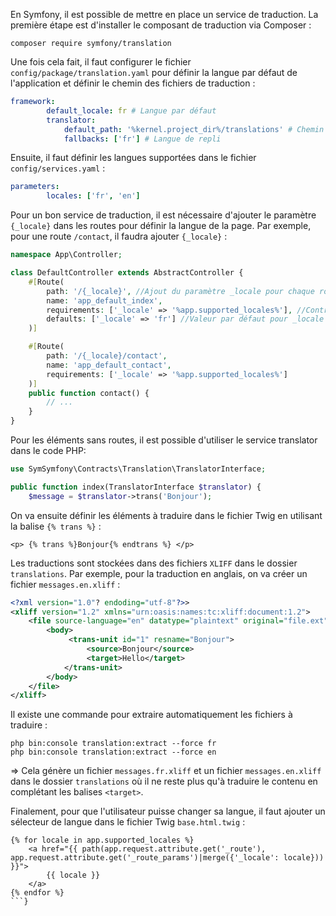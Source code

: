 En Symfony, il est possible de mettre en place un service de traduction. La première étape est d'installer le composant de traduction via Composer :

```shell
composer require symfony/translation
```

Une fois cela fait, il faut configurer le fichier `config/package/translation.yaml` pour définir la langue par défaut de l'application et définir le chemin des fichiers de traduction :

```yaml
framework:
		default_locale: fr # Langue par défaut
		translator:
			default_path: '%kernel.project_dir%/translations' # Chemin des fichiers de traduction
			fallbacks: ['fr'] # Langue de repli
```

Ensuite, il faut définir les langues supportées dans le fichier `config/services.yaml` :

```yaml
parameters:
		locales: ['fr', 'en']
```

Pour un bon service de traduction, il est nécessaire d'ajouter le paramètre `{_locale}` dans les routes pour définir la langue de la page. Par exemple, pour une route `/contact`, il faudra ajouter `{_locale}` :

```php
namespace App\Controller;

class DefaultController extends AbstractController {
	#[Route(
		path: '/{_locale}', //Ajout du paramètre _locale pour chaque route
		name: 'app_default_index',
		requirements: ['_locale' => '%app.supported_locales%'], //Contraindre le paramètres _locale en fonction des langues supportées dans config/service.yaml
		defaults: ['_locale' => 'fr'] //Valeur par défaut pour _locale (A définir uniquement sur la page d'accueil)
	)]

	#[Route(
		path: '/{_locale}/contact',
		name: 'app_default_contact',
		requirements: ['_locale' => '%app.supported_locales%']
	)]
	public function contact() {
		// ...
	}
}
```

Pour les éléments sans routes, il est possible d'utiliser le service translator dans le code PHP:

```php
use SymSymfony\Contracts\Translation\TranslatorInterface;

public function index(TranslatorInterface $translator) {
	$message = $translator->trans('Bonjour');
```

On va ensuite définir les éléments à traduire dans le fichier Twig en utilisant la balise `{% trans %}` :

```twig
<p> {% trans %}Bonjour{% endtrans %} </p>
```

Les traductions sont stockées dans des fichiers `XLIFF` dans le dossier `translations`. Par exemple, pour la traduction en anglais, on va créer un fichier `messages.en.xliff` :

```xml
<?xml version="1.0"? endoding="utf-8"?>>
<xliff version="1.2" xmlns="urn:oasis:names:tc:xliff:document:1.2">
	<file source-language="en" datatype="plaintext" original="file.ext">
		<body>
			 <trans-unit id="1" resname="Bonjour">
				 <source>Bonjour</source>
				 <target>Hello</target>
			</trans-unit>
		</body>
	</file>
</xliff>
```

Il existe une commande pour extraire automatiquement les fichiers à traduire :
```shell
php bin:console translation:extract --force fr
php bin:console translation:extract --force en
```
=> Cela génère un fichier `messages.fr.xliff` et un fichier `messages.en.xliff` dans le dossier `translations` où il ne reste plus qu'à traduire le contenu en complétant les balises `<target>`.

Finalement, pour que l'utilisateur puisse changer sa langue, il faut ajouter un sélecteur de langue dans le fichier Twig `base.html.twig` :

```twig
{% for locale in app.supported_locales %}
	<a href="{{ path(app.request.attribute.get('_route'), app.request.attribute.get('_route_params')|merge({'_locale': locale})) }}">
		{{ locale }}
	</a>
{% endfor %}
```}